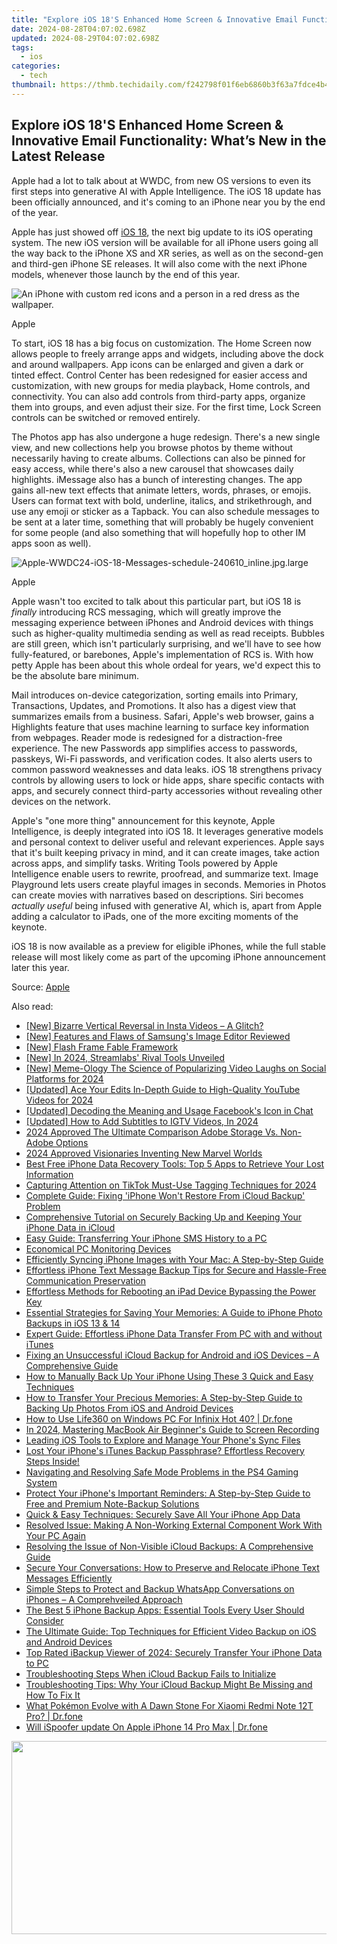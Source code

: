 ```yaml
---
title: "Explore iOS 18'S Enhanced Home Screen & Innovative Email Functionality: What’s New in the Latest Release"
date: 2024-08-28T04:07:02.698Z
updated: 2024-08-29T04:07:02.698Z
tags:
  - ios
categories:
  - tech
thumbnail: https://thmb.techidaily.com/f242798f01f6eb6860b3f63a7fdce4b4bcb3c643fae381466103984b36dbd16d.jpg
---
```


## Explore iOS 18'S Enhanced Home Screen & Innovative Email Functionality: What’s New in the Latest Release

Apple had a lot to talk about at WWDC, from new OS versions to even its first steps into generative AI with Apple Intelligence. The iOS 18 update has been officially announced, and it's coming to an iPhone near you by the end of the year.

 Apple has just showed off [iOS 18](https://snapchat-videos.techidaily.com/new-convenient-tutorial-snapchat-installation-macos-style/), the next big update to its iOS operating system. The new iOS version will be available for all iPhone users going all the way back to the iPhone XS and XR series, as well as on the second-gen and third-gen iPhone SE releases. It will also come with the next iPhone models, whenever those launch by the end of this year.

![An iPhone with custom red icons and a person in a red dress as the wallpaper.](https://static1.howtogeekimages.com/wordpress/wp-content/uploads/2024/06/apple-wwdc24-ios-18-home-screen-dark-effect-tinted-red-240610_inline-jpg-large.jpg) 

Apple 

 To start, iOS 18 has a big focus on customization. The Home Screen now allows people to freely arrange apps and widgets, including above the dock and around wallpapers. App icons can be enlarged and given a dark or tinted effect. Control Center has been redesigned for easier access and customization, with new groups for media playback, Home controls, and connectivity. You can also add controls from third-party apps, organize them into groups, and even adjust their size. For the first time, Lock Screen controls can be switched or removed entirely.

 The Photos app has also undergone a huge redesign. There's a new single view, and new collections help you browse photos by theme without necessarily having to create albums. Collections can also be pinned for easy access, while there's also a new carousel that showcases daily highlights. iMessage also has a bunch of interesting changes. The app gains all-new text effects that animate letters, words, phrases, or emojis. Users can format text with bold, underline, italics, and strikethrough, and use any emoji or sticker as a Tapback. You can also schedule messages to be sent at a later time, something that will probably be hugely convenient for some people (and also something that will hopefully hop to other IM apps soon as well).

![Apple-WWDC24-iOS-18-Messages-schedule-240610_inline.jpg.large](https://static1.howtogeekimages.com/wordpress/wp-content/uploads/2024/06/apple-wwdc24-ios-18-messages-schedule-240610_inline-jpg-large.jpg) 

Apple 

 Apple wasn't too excited to talk about this particular part, but iOS 18 is _finally_ introducing RCS messaging, which will greatly improve the messaging experience between iPhones and Android devices with things such as higher-quality multimedia sending as well as read receipts. Bubbles are still green, which isn't particularly surprising, and we'll have to see how fully-featured, or barebones, Apple's implementation of RCS is. With how petty Apple has been about this whole ordeal for years, we'd expect this to be the absolute bare minimum.

 Mail introduces on-device categorization, sorting emails into Primary, Transactions, Updates, and Promotions. It also has a digest view that summarizes emails from a business. Safari, Apple's web browser, gains a Highlights feature that uses machine learning to surface key information from webpages. Reader mode is redesigned for a distraction-free experience. The new Passwords app simplifies access to passwords, passkeys, Wi-Fi passwords, and verification codes. It also alerts users to common password weaknesses and data leaks. iOS 18 strengthens privacy controls by allowing users to lock or hide apps, share specific contacts with apps, and securely connect third-party accessories without revealing other devices on the network.

 Apple's "one more thing" announcement for this keynote, Apple Intelligence, is deeply integrated into iOS 18\. It leverages generative models and personal context to deliver useful and relevant experiences. Apple says that it's built keeping privacy in mind, and it can create images, take action across apps, and simplify tasks. Writing Tools powered by Apple Intelligence enable users to rewrite, proofread, and summarize text. Image Playground lets users create playful images in seconds. Memories in Photos can create movies with narratives based on descriptions. Siri becomes _actually useful_ being infused with generative AI, which is, apart from Apple adding a calculator to iPads, one of the more exciting moments of the keynote.

 iOS 18 is now available as a preview for eligible iPhones, while the full stable release will most likely come as part of the upcoming iPhone announcement later this year.

 Source: [Apple](https://www.apple.com/newsroom/2024/06/ios-18-makes-iphone-more-personal-capable-and-intelligent-than-ever/)

<ins class="adsbygoogle"
     style="display:block"
     data-ad-format="autorelaxed"
     data-ad-client="ca-pub-7571918770474297"
     data-ad-slot="1223367746"></ins>



<ins class="adsbygoogle"
     style="display:block"
     data-ad-client="ca-pub-7571918770474297"
     data-ad-slot="8358498916"
     data-ad-format="auto"
     data-full-width-responsive="true"></ins>

<span class="atpl-alsoreadstyle">Also read:</span>
<div><ul>
<li><a href="https://extra-information.techidaily.com/new-bizarre-vertical-reversal-in-insta-videos-a-glitch/"><u>[New] Bizarre Vertical Reversal in Insta Videos – A Glitch?</u></a></li>
<li><a href="https://some-knowledge.techidaily.com/new-features-and-flaws-of-samsungs-image-editor-reviewed/"><u>[New] Features and Flaws of Samsung's Image Editor Reviewed</u></a></li>
<li><a href="https://some-knowledge.techidaily.com/new-flash-frame-fable-framework/"><u>[New] Flash Frame Fable Framework</u></a></li>
<li><a href="https://screen-sharing-recording.techidaily.com/new-in-2024-streamlabs-rival-tools-unveiled/"><u>[New] In 2024, Streamlabs' Rival Tools Unveiled</u></a></li>
<li><a href="https://instagram-video-recordings.techidaily.com/new-meme-ology-the-science-of-popularizing-video-laughs-on-social-platforms-for-2024/"><u>[New] Meme-Ology  The Science of Popularizing Video Laughs on Social Platforms for 2024</u></a></li>
<li><a href="https://youtube-sure.techidaily.com/ed-ace-your-edits-in-depth-guide-to-high-quality-youtube-videos-for-2024/"><u>[Updated] Ace Your Edits  In-Depth Guide to High-Quality YouTube Videos for 2024</u></a></li>
<li><a href="https://facebook-clips.techidaily.com/updated-decoding-the-meaning-and-usage-facebooks-icon-in-chat/"><u>[Updated] Decoding the Meaning and Usage  Facebook's Icon in Chat</u></a></li>
<li><a href="https://instagram-videos.techidaily.com/updated-how-to-add-subtitles-to-igtv-videos-in-2024/"><u>[Updated] How to Add Subtitles to IGTV Videos, In 2024</u></a></li>
<li><a href="https://some-guidance.techidaily.com/2024-approved-the-ultimate-comparison-adobe-storage-vs-non-adobe-options/"><u>2024 Approved  The Ultimate Comparison  Adobe Storage Vs. Non-Adobe Options</u></a></li>
<li><a href="https://facebook-video-footage.techidaily.com/2024-approved-visionaries-inventing-new-marvel-worlds/"><u>2024 Approved  Visionaries Inventing New Marvel Worlds</u></a></li>
<li><a href="https://os-tips.techidaily.com/best-free-iphone-data-recovery-tools-top-5-apps-to-retrieve-your-lost-information/"><u>Best Free iPhone Data Recovery Tools: Top 5 Apps to Retrieve Your Lost Information</u></a></li>
<li><a href="https://tiktok-videos.techidaily.com/capturing-attention-on-tiktok-must-use-tagging-techniques-for-2024/"><u>Capturing Attention on TikTok  Must-Use Tagging Techniques for 2024</u></a></li>
<li><a href="https://os-tips.techidaily.com/complete-guide-fixing-iphone-wont-restore-from-icloud-backup-problem/"><u>Complete Guide: Fixing 'iPhone Won't Restore From iCloud Backup' Problem</u></a></li>
<li><a href="https://os-tips.techidaily.com/comprehensive-tutorial-on-securely-backing-up-and-keeping-your-iphone-data-in-icloud/"><u>Comprehensive Tutorial on Securely Backing Up and Keeping Your iPhone Data in iCloud</u></a></li>
<li><a href="https://os-tips.techidaily.com/easy-guide-transferring-your-iphone-sms-history-to-a-pc/"><u>Easy Guide: Transferring Your iPhone SMS History to a PC</u></a></li>
<li><a href="https://screen-sharing-recording.techidaily.com/economical-pc-monitoring-devices/"><u>Economical PC Monitoring Devices</u></a></li>
<li><a href="https://os-tips.techidaily.com/efficiently-syncing-iphone-images-with-your-mac-a-step-by-step-guide/"><u>Efficiently Syncing iPhone Images with Your Mac: A Step-by-Step Guide</u></a></li>
<li><a href="https://os-tips.techidaily.com/effortless-iphone-text-message-backup-tips-for-secure-and-hassle-free-communication-preservation/"><u>Effortless iPhone Text Message Backup Tips for Secure and Hassle-Free Communication Preservation</u></a></li>
<li><a href="https://os-tips.techidaily.com/effortless-methods-for-rebooting-an-ipad-device-bypassing-the-power-key/"><u>Effortless Methods for Rebooting an iPad Device Bypassing the Power Key</u></a></li>
<li><a href="https://os-tips.techidaily.com/essential-strategies-for-saving-your-memories-a-guide-to-iphone-photo-backups-in-ios-13-and-14/"><u>Essential Strategies for Saving Your Memories: A Guide to iPhone Photo Backups in iOS 13 & 14</u></a></li>
<li><a href="https://os-tips.techidaily.com/expert-guide-effortless-iphone-data-transfer-from-pc-with-and-without-itunes/"><u>Expert Guide: Effortless iPhone Data Transfer From PC with and without iTunes</u></a></li>
<li><a href="https://os-tips.techidaily.com/fixing-an-unsuccessful-icloud-backup-for-android-and-ios-devices-a-comprehensive-guide/"><u>Fixing an Unsuccessful iCloud Backup for Android and iOS Devices – A Comprehensive Guide</u></a></li>
<li><a href="https://os-tips.techidaily.com/how-to-manually-back-up-your-iphone-using-these-3-quick-and-easy-techniques/"><u>How to Manually Back Up Your iPhone Using These 3 Quick and Easy Techniques</u></a></li>
<li><a href="https://os-tips.techidaily.com/how-to-transfer-your-precious-memories-a-step-by-step-guide-to-backing-up-photos-from-ios-and-android-devices/"><u>How to Transfer Your Precious Memories: A Step-by-Step Guide to Backing Up Photos From iOS and Android Devices</u></a></li>
<li><a href="https://change-location.techidaily.com/how-to-use-life360-on-windows-pc-for-infinix-hot-40-drfone-by-drfone-virtual-android/"><u>How to Use Life360 on Windows PC For Infinix Hot 40? | Dr.fone</u></a></li>
<li><a href="https://visual-screen-recording.techidaily.com/in-2024-mastering-macbook-air-beginners-guide-to-screen-recording/"><u>In 2024, Mastering MacBook Air  Beginner's Guide to Screen Recording</u></a></li>
<li><a href="https://os-tips.techidaily.com/leading-ios-tools-to-explore-and-manage-your-phones-sync-files/"><u>Leading iOS Tools to Explore and Manage Your Phone's Sync Files</u></a></li>
<li><a href="https://os-tips.techidaily.com/1723620204088-lost-your-iphones-itunes-backup-passphrase-effortless-recovery-steps-inside/"><u>Lost Your iPhone's iTunes Backup Passphrase? Effortless Recovery Steps Inside!</u></a></li>
<li><a href="https://tech-haven.techidaily.com/navigating-and-resolving-safe-mode-problems-in-the-ps4-gaming-system/"><u>Navigating and Resolving Safe Mode Problems in the PS4 Gaming System</u></a></li>
<li><a href="https://os-tips.techidaily.com/protect-your-iphones-important-reminders-a-step-by-step-guide-to-free-and-premium-note-backup-solutions/"><u>Protect Your iPhone's Important Reminders: A Step-by-Step Guide to Free and Premium Note-Backup Solutions</u></a></li>
<li><a href="https://os-tips.techidaily.com/quick-and-easy-techniques-securely-save-all-your-iphone-app-data/"><u>Quick & Easy Techniques: Securely Save All Your iPhone App Data</u></a></li>
<li><a href="https://win-howtos.techidaily.com/resolved-issue-making-a-non-working-external-component-work-with-your-pc-again/"><u>Resolved Issue: Making A Non-Working External Component Work With Your PC Again</u></a></li>
<li><a href="https://os-tips.techidaily.com/resolving-the-issue-of-non-visible-icloud-backups-a-comprehensive-guide/"><u>Resolving the Issue of Non-Visible iCloud Backups: A Comprehensive Guide</u></a></li>
<li><a href="https://os-tips.techidaily.com/secure-your-conversations-how-to-preserve-and-relocate-iphone-text-messages-efficiently/"><u>Secure Your Conversations: How to Preserve and Relocate iPhone Text Messages Efficiently</u></a></li>
<li><a href="https://os-tips.techidaily.com/simple-steps-to-protect-and-backup-whatsapp-conversations-on-iphones-a-comprehveiled-approach/"><u>Simple Steps to Protect and Backup WhatsApp Conversations on iPhones – A Comprehveiled Approach</u></a></li>
<li><a href="https://os-tips.techidaily.com/the-best-5-iphone-backup-apps-essential-tools-every-user-should-consider/"><u>The Best 5 iPhone Backup Apps: Essential Tools Every User Should Consider</u></a></li>
<li><a href="https://os-tips.techidaily.com/the-ultimate-guide-top-techniques-for-efficient-video-backup-on-ios-and-android-devices/"><u>The Ultimate Guide: Top Techniques for Efficient Video Backup on iOS and Android Devices</u></a></li>
<li><a href="https://os-tips.techidaily.com/top-rated-ibackup-viewer-of-2024-securely-transfer-your-iphone-data-to-pc/"><u>Top Rated iBackup Viewer of 2024: Securely Transfer Your iPhone Data to PC</u></a></li>
<li><a href="https://os-tips.techidaily.com/troubleshooting-steps-when-icloud-backup-fails-to-initialize/"><u>Troubleshooting Steps When iCloud Backup Fails to Initialize</u></a></li>
<li><a href="https://os-tips.techidaily.com/troubleshooting-tips-why-your-icloud-backup-might-be-missing-and-how-to-fix-it/"><u>Troubleshooting Tips: Why Your iCloud Backup Might Be Missing and How To Fix It</u></a></li>
<li><a href="https://change-location.techidaily.com/what-pokemon-evolve-with-a-dawn-stone-for-xiaomi-redmi-note-12t-pro-drfone-by-drfone-virtual-android/"><u>What Pokémon Evolve with A Dawn Stone For Xiaomi Redmi Note 12T Pro? | Dr.fone</u></a></li>
<li><a href="https://fake-location.techidaily.com/will-ispoofer-update-on-apple-iphone-14-pro-max-drfone-by-drfone-virtual-ios/"><u>Will iSpoofer update On Apple iPhone 14 Pro Max | Dr.fone</u></a></li>
</ul></div>

<!-- affiliate ads begin -->
<a href="https://martinic.evyy.net/c/5597632/1422856/4482" target="_top" id="1422856"><img src="//a.impactradius-go.com/display-ad/4482-1422856" border="0" alt="" width="580" height="309"/></a>
<!-- affiliate ads end -->